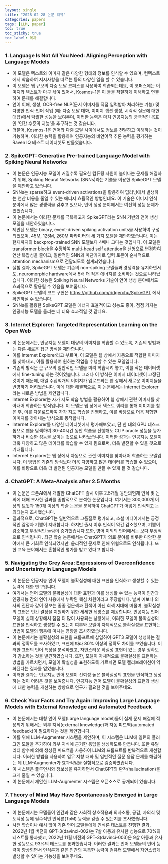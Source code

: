 ```yaml
---
layout: single
title: "2028-02-28 논문 리뷰"
categories: papers
tags: [LLM, paper]
toc: true
toc_sticky: true
toc_label: 목차
---
```


### 1. Language Is Not All You Need: Aligning Perception with Language Models
- 이 모델은 텍스트와 이미지 같은 다양한 형태의 정보를 인식할 수 있으며, 컨텍스트에서 학습하여 지시사항을 따르는 등의 다양한 일을 할 수 있습니다.
- 이 모델은 웹 규모의 다중 모달 코퍼스를 사용하여 학습되는데요, 이 코퍼스에는 이미지와 텍스트가 마구 섞여 있어서, Kosmos-1은 이 둘을 적절하게 이해하고 연결하여 문제를 해결합니다.
- 언어 이해, 생성, OCR-free NLP(문서 이미지를 직접 입력받아 처리하는 기능) 및 다양한 인식-언어 작업 (예: 다중 모달 대화, 이미지 캡션 생성, 시각적 질문에 대한 대답)에서 탁월한 성능을 보여주며, 이러한 능력은 마치 인공지능의 궁극적인 목표인 '인간 수준의 지능'을 추구하는 것 같습니다.
- 더불어, Kosmos-1은 언어와 다중 모달 사이에서도 정보를 전달하고 이해하는 것이 가능하며, 이러한 능력을 활용하여 인공지능의 비언어적 추론 능력을 평가하는 Raven IQ 테스트 데이터셋도 만들었습니다.

### 2. SpikeGPT: Generative Pre-trained Language Model with Spiking Neural Networks
- 이 논문은 인공지능 모델이 커질수록 필요한 컴퓨팅 자원이 늘어나는 문제를 해결하기 위해, Spiking Neural Networks (SNNs)라는 기술을 이용한 SpikeGPT 모델을 제안하고 있습니다.
- SNNs는 sparse하고 event-driven activations을 활용하여 딥러닝에서 발생하는 연산 비용을 줄일 수 있는 에너지 효율적인 방법인데요. 이 기술은 이미지 인식 분야에서 많은 경쟁력을 갖추고 있으나, 언어 생성 분야에서는 여전히 성능 문제가 있었습니다.
- 이 논문에서는 이러한 문제를 극복하고자 SpikeGPT라는 SNN 기반의 언어 생성 모델을 제안하였습니다.
- 제안된 모델은 binary, event-driven spiking activation units을 사용하여 구성되었으며, 45M, 125M, 260M 파라미터의 세 가지 모델을 제안하였습니다. 이는 현재까지의 backprop-trained SNN 모델보다 4배나 크다는 것입니다. 이 모델은 transformer block을 수정하여 multi-head self attention을 선형으로 변경하여 연산 복잡성을 줄이고, 일반적인 SNN과 마찬가지로 입력 토큰이 순차적으로 attention mechanism으로 전달되도록 설계되었습니다.
- 실험 결과, SpikeGPT 모델은 기존의 non-spiking 모델들과 경쟁력을 유지하면서도, neuromorphic hardware에서 5배 더 적은 에너지를 소비하는 것으로 나타났습니다. 이러한 성능은 Spiking Neural Networks 기술이 언어 생성 분야에서도 효과적으로 활용될 수 있음을 보여줍니다.
- SpikeGPT 모델의 코드 구현은 https://github.com/ridgerchu/SpikeGPT 에서 확인하실 수 있습니다.
- SNNs를 활용한 SpikeGPT 모델은 에너지 효율적이고 성능도 좋아, 점점 커지는 인공지능 모델을 돌리는 데 더욱 효과적일 것 같네요.

### 3. Internet Explorer: Targeted Representation Learning on the Open Web
- 이 논문에서는, 인공지능 모델이 대량의 이미지를 학습할 수 있도록, 기존의 방법과는 다른 새로운 접근 방식을 제안합니다.
- 이를 Internet Explorer라고 부르며, 이 모델은 웹 상에서 자동으로 적합한 이미지를 찾아내고, 이를 활용하여 원하는 작업을 수행할 수 있는 모델입니다.
- 기존의 방식은 큰 규모의 일반적인 모델을 미리 학습시켜 놓고, 이를 작은 데이터셋에서 fine-tuning 하는 것이었습니다. 그러나 이 방식은 이미지 데이터셋이 고정된 것이기 때문에, 매일 수십억개의 이미지가 업로드되는 웹 상에서 새로운 이미지들을 반영하기 어려웠습니다. 이에 대한 해결책으로, 이 논문에서는 Internet Explorer라는 새로운 방법을 제안합니다.
- Internet Explorer는 자가 지도 학습 방법을 활용하여 웹 상에서 관련 이미지를 찾아내어 학습하는 방식입니다. 이 모델은 웹 상에서 텍스트 쿼리를 통해 이미지를 찾은 후, 이를 다운로드하여 자가 지도 학습을 진행하고, 이를 바탕으로 더욱 적합한 이미지를 찾아내는 방식으로 동작합니다.
-  Internet Explorer를 다양한 데이터셋에서 평가해보았고, 단 한 대의 GPU 데스크톱으로 웹을 탐색하여 30-40시간 동안 학습을 진행해도 CLIP oracle 성능을 능가하거나 비슷한 성능을 보이는 것으로 나타났습니다. 이러한 성과는 인공지능 모델이 더욱 다양하고 많은 데이터를 학습할 수 있게 됨으로써, 더욱 발전할 수 있을 것으로 기대됩니다.
- Internet Explorer는 웹 상에서 자동으로 관련 이미지를 찾아내어 학습하는 모델입니다. 이 방법은 기존의 방식보다 더욱 다양하고 많은 데이터를 학습할 수 있으며, 이를 바탕으로 더욱 더 발전된 인공지능 모델을 만들 수 있게 될 것 같습니다.

### 4. ChatGPT: A Meta-Analysis after 2.5 Months
- 이 논문은 오픈AI에서 개발한 ChatGPT 출시 이후 2.5개월 동안의현재 인식 및 논의에 대해 조사한 결과를 종합적으로 분석한 논문입니다. 여기서는 300,000개 이상의 트윗과 150개 이상의 학술 논문을 분석하여 ChatGPT가 어떻게 인식되고 논의되는지 조사했습니다.
- 결과적으로, ChatGPT는 일반적으로 고품질로 평가되고, 소셜 미디어에서는 긍정적인 감정과 기쁨이 지배합니다. 하지만 출시 이후 인식이 약간 감소했으며, 기쁨이 감소하고 부정적인 놀람이 증가했습니다.또한, 영어 이외의 언어에서는 보다 부정적으로 인식됩니다. 최근 학술 논문에서는 ChatGPT가 의료 분야를 비롯한 다양한 분야에서 큰 기회로 인식되었지만, 윤리적인 문제로 인해 위협으로도 인식됩니다. 또한 교육 분야에서는 혼합적인 평가를 받고 있다고 합니다.

### 5. Navigating the Grey Area: Expressions of Overconfidence and Uncertainty in Language Models
- 이 논문은 인공지능 언어 모델이 불확실성에 대한 표현을 인식하고 생성할 수 있는 능력에 대한 연구입니다.
- 여기서는 언어 모델의 불확실성에 대한 표현과 이를 생성할 수 있는 능력이 인간과 인공지능 간의 언어 사용에서 누락된 핵심 차원이라고 주장합니다. 날씨 예보나 의사의 진단과 같이 정보는 종종 검은색과 흰색이 아닌 회색 지대에 머물며, 불확실성의 표현은 인간 결정을 지원하기 위한 세세한 뉘앙스를 제공합니다. 인공지능 언어 모델이 실제 상황에서 점점 더 많이 사용되는 상황에서, 이러한 모델이 불확실성의 표현을 인식하고 생성할 수 있는지 여부와 모델이 자체적으로 불확실성을 표현하는 방법이 모델의 행동에 미치는 영향을 조사하였습니다.
- 이 논문에서는 불확실성의 표현을 프롬프트에 삽입하여 GPT3 모델이 생성하는 결과의 정확도를 조사하였고, 표현에 따라 80% 이상의 정확도 차이를 보였습니다. 이러한 표현의 언어 특성을 분석하였고, 자연스러운 확실성 표현이 있는 경우 정확도가 감소하는 것을 발견하였습니다. 또한, 모델이 자체적으로 불확실성을 표현하는 방법을 가르치면서, 모델이 확실성을 표현하도록 가르치면 모델 캘리브레이션이 약화된다는 결과를 얻었습니다.
- 이러한 결과는 인공지능 언어 모델이 신뢰성 높은 불확실성의 표현을 인식하고 생성하는 것이 어려운 것을 보여줍니다. 인공지능 언어 모델이 불확실성의 표현과 생성에 대한 능력을 개선하는 방향으로 연구가 필요한 것을 보여주네요.

### 6. Check Your Facts and Try Again: Improving Large Language Models with External Knowledge and Automated Feedback
- 이 논문에서는 대형 언어 모델(Large language model)들이 실제 문제 해결에 적용되기 위해서는 외부 지식(external knowledge)과 자동 피드백(automated feedback)이 필요하다는 것을 제안합니다.
- 이를 위해 LLM-Augmenter 시스템을 제안하며, 이 시스템은 LLM에 일련의 플러그인 모듈을 추가하여 외부 지식에 근거한 응답을 생성하도록 만듭니다. 또한 유틸리티 함수에 의해 생성된 피드백을 사용하여 LLM의 프롬프트를 반복적으로 개선합니다. 이러한 방법을 사용하여 업무 지향 대화 및 일반적인 질문 응답 문제를 해결하는 데 LLM-Augmenter가 효과적임을 실험적으로 검증하였습니다. 
- 이 시스템은 플루언시와 정보성을 유지하면서 ChatGPT의 환각(hallucination)을 크게 줄일 수 있습니다.
- 이 논문에서 제안한 LLM-Augmenter 시스템은 오픈소스로 공개되어 있습니다.

### 7. Theory of Mind May Have Spontaneously Emerged in Large Language Models
- 이 논문에서는 모델들이 인간과 같은 사회적 상호작용과 의사소통, 공감, 자의식 및 도덕성 등에 필수적인 인식론(ToM) 능력을 갖출 수 있는지를 조사했습니다.
- 사전 학습이나 예시 없이 기존 언어 모델들에게 인식론 테스트를 진행한 결과, 2022년 1월 버전의 GPT-3(davinci-002)는 7살 아동과 유사한 성능으로 70%의 테스트를 통과했고, 2022년 11월 버전의 GPT-3(davinci-003)은 9살 아동과 유사한 성능으로 93%의 테스트를 통과했습니다. 이러한 결과는 언어 모델들의 언어 능력이 향상되면서 인식론과 같은 인간의 독특한 능력이 컴퓨터 모델에서 자연스럽게 발생할 수 있다는 가능성을 보여주네요.
